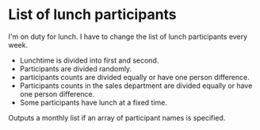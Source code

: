 # List of lunch participants

I'm on duty for lunch. I have to change the list of lunch participants every week.

* Lunchtime is divided into first and second.
* Participants are divided randomly.
* participants counts are divided equally or have one person difference.
* Participants counts in the sales department are divided equally or have one person difference.
* Some participants have lunch at a fixed time.

Outputs a monthly list if an array of participant names is specified.